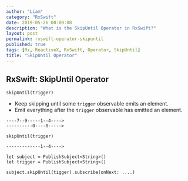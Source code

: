 ```yaml
---
author: "Liam"
category: "RxSwift"
date: 2019-05-26 00:00:08
description: "What is the SkipUntil Operator in RxSwift?"
layout: post
permalink: rxswift-operator-skipuntil
published: true
tags: [Rx, ReactiveX, RxSwift, Operator, SkipUntil]
title: "SkipUntil Operator"
---
```


## RxSwift: SkipUntil Operator

`skipUntil(trigger)`

- Keep skipping until some `trigger` observable emits an element.
- Emit everything after the `trigger` observable has emitted an element.

```
----7--9-----1--4---->
----------0----0----->

skipUntil(trigger)

-------------1--4---->
```

```
let subject = PublishSubject<String>()
let trigger = PublishSubject<String>()

subject.skipUntil(tigger).subscribe(onNext: ....)
```
